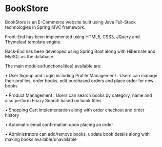 # BookStore

BookStore is an E-Commerce website built using Java Full-Stack technologies in Spring MVC framework. 

Front-End has been implemented using HTML5, CSS3, JQuery and Thymeleaf template engine.

Back-End has been developed using Spring Boot along with Hibernate and MySQL as the database.

The main modules(functionalities) available are:

•	User Signup and Login including Profile Management : Users can manage their profiles, order books; edit purchased orders and place order for new books

•	Product Management : Users can search books by category, name and also perform Fuzzy Search based on book titles

•	Shopping Cart implementation along with order checkout and order history

•	Automatic email confirmation upon placing an order

•	Administrators can add/remove books, update book details along with making books available/unavailable
